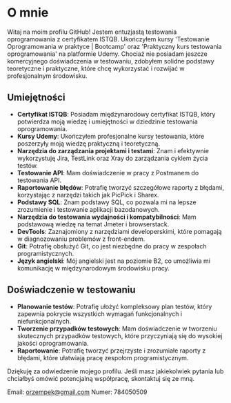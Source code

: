 # O mnie

Witaj na moim profilu GitHub! Jestem entuzjastą testowania oprogramowania z certyfikatem ISTQB. Ukończyłem kursy 'Testowanie Oprogramowania w praktyce | Bootcamp' oraz 'Praktyczny kurs testowania oprogramowania' na platformie Udemy. Chociaż nie posiadam jeszcze komercyjnego doświadczenia w testowaniu, zdobyłem solidne podstawy teoretyczne i praktyczne, które chcę wykorzystać i rozwijać w profesjonalnym środowisku.

## Umiejętności

- **Certyfikat ISTQB**: Posiadam międzynarodowy certyfikat ISTQB, który potwierdza moją wiedzę i umiejętności w dziedzinie testowania oprogramowania.
- **Kursy Udemy**: Ukończyłem profesjonalne kursy testowania, które poszerzyły moją wiedzę praktyczną i teoretyczną.
- **Narzędzia do zarządzania projektami i testami**: Znam i efektywnie wykorzystuję Jira, TestLink oraz Xray do zarządzania cyklem życia testów.
- **Testowanie API**: Mam doświadczenie w pracy z Postmanem do testowania API.
- **Raportowanie błędów**: Potrafię tworzyć szczegółowe raporty z błędami, korzystając z narzędzi takich jak PicPick i Sharex.
- **Podstawy SQL**: Znam podstawy SQL, co pozwala mi na lepsze zrozumienie i testowanie aplikacji bazodanowych.
- **Narzędzia do testowania wydajności i kompatybilności**: Mam podstawową wiedzę na temat Jmeter i browserstack.
- **DevTools**: Zaznajomiony z narzędziami developerskimi, które pomagają w diagnozowaniu problemów z front-endem.
- **Git**: Potrafię obsłużyć Git, co jest niezbędne do pracy w zespołach programistycznych.
- **Język angielski**: Mój angielski jest na poziomie B2, co umożliwia mi komunikację w międzynarodowym środowisku pracy.

## Doświadczenie w testowaniu

- **Planowanie testów**: Potrafię ułożyć kompleksowy plan testów, który zapewnia pokrycie wszystkich wymagań funkcjonalnych i niefunkcjonalnych.
- **Tworzenie przypadków testowych**: Mam doświadczenie w tworzeniu skutecznych przypadków testowych, które przyczyniają się do wysokiej jakości oprogramowania.
- **Raportowanie**: Potrafię tworzyć przejrzyste i zrozumiałe raporty z błędami, które ułatwiają pracę zespołom programistycznym.

Dziękuję za odwiedzenie mojego profilu. Jeśli masz jakiekolwiek pytania lub chciałbyś omówić potencjalną współpracę, skontaktuj się ze mną.

Email: orzempek@gmail.com 
Numer: 784050509
